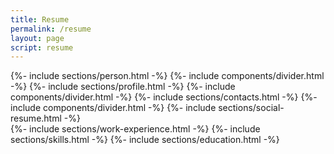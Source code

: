 ```yaml
---
title: Resume
permalink: /resume
layout: page
script: resume
---
```


<main class="flex flex-1 gap-4">
  <div
    class="flex flex-col w-[35%] max-w-[24rem] items-center bg-zinc-900/60 rounded p-4 border border-zinc-600/60">
    {%- include sections/person.html -%}
    {%- include components/divider.html -%}
    {%- include sections/profile.html -%}
    {%- include components/divider.html -%}
    {%- include sections/contacts.html -%}
    {%- include components/divider.html -%}
    {%- include sections/social-resume.html -%}
  </div>
  <div class="w-full flex flex-1 flex-col gap-4">
    {%- include sections/work-experience.html -%}
    {%- include sections/skills.html -%}
    {%- include sections/education.html -%}
  </div>
</main>
